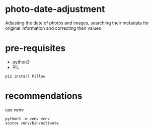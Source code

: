 # photo-date-adjustment
Adjusting the date of photos and images, searching their metadata for original information and correcting their values

# pre-requisites

 - python3
 - PIL
```
pip install Pillow
```

# recommendations

use _venv_

```
python3 -m venv venv
source venv/bin/activate
```
